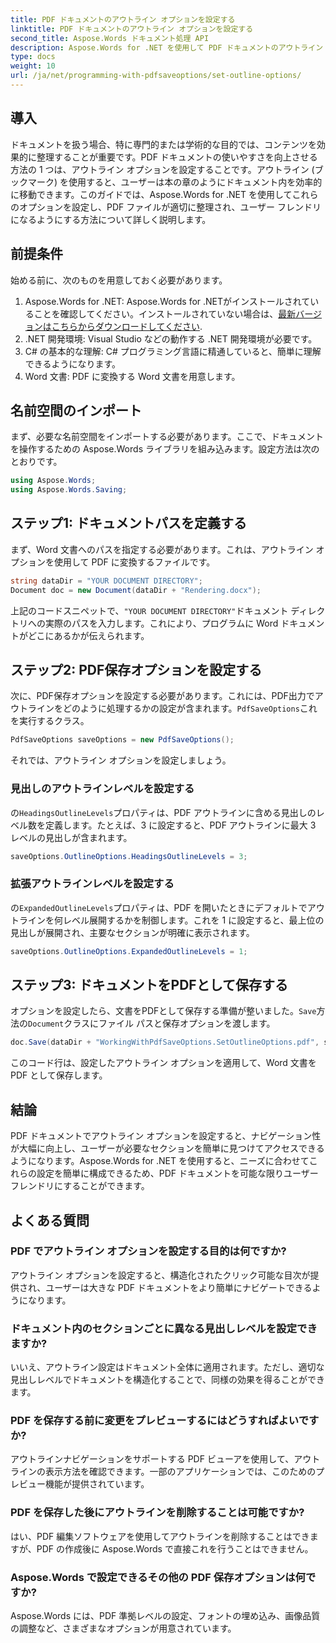 ```yaml
---
title: PDF ドキュメントのアウトライン オプションを設定する
linktitle: PDF ドキュメントのアウトライン オプションを設定する
second_title: Aspose.Words ドキュメント処理 API
description: Aspose.Words for .NET を使用して PDF ドキュメントのアウトライン オプションを設定する方法を学習します。見出しレベルと拡張アウトラインを構成することで、PDF ナビゲーションを強化します。
type: docs
weight: 10
url: /ja/net/programming-with-pdfsaveoptions/set-outline-options/
---
```

## 導入

ドキュメントを扱う場合、特に専門的または学術的な目的では、コンテンツを効果的に整理することが重要です。PDF ドキュメントの使いやすさを向上させる方法の 1 つは、アウトライン オプションを設定することです。アウトライン (ブックマーク) を使用すると、ユーザーは本の章のようにドキュメント内を効率的に移動できます。このガイドでは、Aspose.Words for .NET を使用してこれらのオプションを設定し、PDF ファイルが適切に整理され、ユーザー フレンドリになるようにする方法について詳しく説明します。

## 前提条件

始める前に、次のものを用意しておく必要があります。

1.  Aspose.Words for .NET: Aspose.Words for .NETがインストールされていることを確認してください。インストールされていない場合は、[最新バージョンはこちらからダウンロードしてください](https://releases.aspose.com/words/net/).
2. .NET 開発環境: Visual Studio などの動作する .NET 開発環境が必要です。
3. C# の基本的な理解: C# プログラミング言語に精通していると、簡単に理解できるようになります。
4. Word 文書: PDF に変換する Word 文書を用意します。

## 名前空間のインポート

まず、必要な名前空間をインポートする必要があります。ここで、ドキュメントを操作するための Aspose.Words ライブラリを組み込みます。設定方法は次のとおりです。

```csharp
using Aspose.Words;
using Aspose.Words.Saving;
```

## ステップ1: ドキュメントパスを定義する

まず、Word 文書へのパスを指定する必要があります。これは、アウトライン オプションを使用して PDF に変換するファイルです。 

```csharp
string dataDir = "YOUR DOCUMENT DIRECTORY";
Document doc = new Document(dataDir + "Rendering.docx");
```

上記のコードスニペットで、`"YOUR DOCUMENT DIRECTORY"`ドキュメント ディレクトリへの実際のパスを入力します。これにより、プログラムに Word ドキュメントがどこにあるかが伝えられます。

## ステップ2: PDF保存オプションを設定する

次に、PDF保存オプションを設定する必要があります。これには、PDF出力でアウトラインをどのように処理するかの設定が含まれます。`PdfSaveOptions`これを実行するクラス。

```csharp
PdfSaveOptions saveOptions = new PdfSaveOptions();
```

それでは、アウトライン オプションを設定しましょう。 

### 見出しのアウトラインレベルを設定する

の`HeadingsOutlineLevels`プロパティは、PDF アウトラインに含める見出しのレベル数を定義します。たとえば、3 に設定すると、PDF アウトラインに最大 3 レベルの見出しが含まれます。

```csharp
saveOptions.OutlineOptions.HeadingsOutlineLevels = 3;
```

### 拡張アウトラインレベルを設定する

の`ExpandedOutlineLevels`プロパティは、PDF を開いたときにデフォルトでアウトラインを何レベル展開するかを制御します。これを 1 に設定すると、最上位の見出しが展開され、主要なセクションが明確に表示されます。

```csharp
saveOptions.OutlineOptions.ExpandedOutlineLevels = 1;
```

## ステップ3: ドキュメントをPDFとして保存する

オプションを設定したら、文書をPDFとして保存する準備が整いました。`Save`方法の`Document`クラスにファイル パスと保存オプションを渡します。

```csharp
doc.Save(dataDir + "WorkingWithPdfSaveOptions.SetOutlineOptions.pdf", saveOptions);
```

このコード行は、設定したアウトライン オプションを適用して、Word 文書を PDF として保存します。 

## 結論

PDF ドキュメントでアウトライン オプションを設定すると、ナビゲーション性が大幅に向上し、ユーザーが必要なセクションを簡単に見つけてアクセスできるようになります。Aspose.Words for .NET を使用すると、ニーズに合わせてこれらの設定を簡単に構成できるため、PDF ドキュメントを可能な限りユーザー フレンドリにすることができます。

## よくある質問

### PDF でアウトライン オプションを設定する目的は何ですか?

アウトライン オプションを設定すると、構造化されたクリック可能な目次が提供され、ユーザーは大きな PDF ドキュメントをより簡単にナビゲートできるようになります。

### ドキュメント内のセクションごとに異なる見出しレベルを設定できますか?

いいえ、アウトライン設定はドキュメント全体に適用されます。ただし、適切な見出しレベルでドキュメントを構造化することで、同様の効果を得ることができます。

### PDF を保存する前に変更をプレビューするにはどうすればよいですか?

アウトラインナビゲーションをサポートする PDF ビューアを使用して、アウトラインの表示方法を確認できます。一部のアプリケーションでは、このためのプレビュー機能が提供されています。

### PDF を保存した後にアウトラインを削除することは可能ですか?

はい、PDF 編集ソフトウェアを使用してアウトラインを削除することはできますが、PDF の作成後に Aspose.Words で直接これを行うことはできません。

### Aspose.Words で設定できるその他の PDF 保存オプションは何ですか?

Aspose.Words には、PDF 準拠レベルの設定、フォントの埋め込み、画像品質の調整など、さまざまなオプションが用意されています。